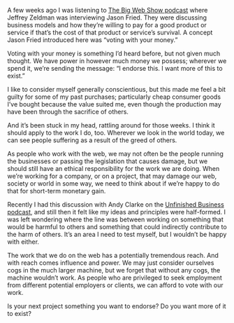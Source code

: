 

A few weeks ago I was listening to [The Big Web Show podcast](http://www.muleradio.net/thebigwebshow/106/)
where Jeffrey Zeldman was interviewing Jason Fried. They were discussing business models and how they’re
willing to pay for a good product or service if that’s the cost of that product or service’s survival. A
concept Jason Fried introduced here was “voting with your money.”

Voting with your money is something I’d heard before, but not given much thought. We have power in however
much money we possess; wherever we spend it, we’re sending the message: “I endorse this. I want more of
this to exist.”

I like to consider myself generally conscientious, but this made me feel a bit guilty for some of my past
purchases; particularly cheap consumer goods I’ve bought because the value suited me, even though the
production may have been through the sacrifice of others.

And it’s been stuck in my head, rattling around for those weeks. I think it should apply to the work I do,
too. Wherever we look in the world today, we can see people suffering as a result of the greed of others. 

As people who work with the web, we may not often be the people running the businesses or passing the
legislation that causes damage, but we should still have an ethical responsibility for the work we are doing.
When we’re working for a company, or on a project, that may damage our web, society or world in some way, we
need to think about if we’re happy to do that for short-term monetary gain.

Recently I had this discussion with Andy Clarke on the [Unfinished Business podcast](http://unfinished.bz/50),
and still then it felt like my ideas and principles were half-formed. I was left wondering where the line was
between working on something that would be harmful to others and something that could indirectly contribute to
the harm of others. It’s an area I need to test myself, but I wouldn’t be happy with either.

The work that we do on the web has a potentially tremendous reach. And with reach comes influence and power.
We may just consider ourselves cogs in the much larger machine, but we forget that without any cogs, the
machine wouldn’t work. As people who are privileged to seek employment from different potential employers or
clients, we can afford to vote with our work.

Is your next project something you want to endorse? Do you want more of it to exist?
